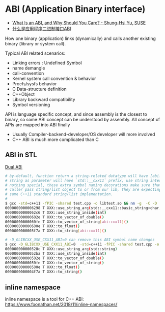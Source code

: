 # ABI (Application Binary interface)
 - [What Is an ABI, and Why Should You Care? - Shung-Hsi Yu, SUSE](https://www.youtube.com/watch?v=90fwlfon3Hk)
 - [什么是应用程序二进制接口ABI
](https://zhuanlan.zhihu.com/p/386106883)

How one binary (application) links (dynamically) and calls another existing binary (library or system call).

Typical ABI related scenarios:
 - Linking errors : Undefined Symbol
 - name demangle
 - call-convention
 - Kernel system call convention & behavior
 - Procfs/sysfs behavior
 - C Data-structure definition
 - C++Object
 - Library backward compatibility
 - Symbol versioning

API is language specific concept, and since assembly is the closest to binary, so some ABI concept can be understood by assembly. All concept of APIs are mapped into ABI finally

 - Usually Compiler-backend-developer/OS developer will more involved
 - C++ ABI is much more complicated than C

## ABI in STL
[Dual ABI](https://gcc.gnu.org/onlinedocs/libstdc++/manual/using_dual_abi.html)
```bash
# by-default, function return a string-related datatype will have [abi:cxx11], use 
# string as parameter will have `std::__cxx11` prefix, use string internally has 
# nothing special, these extra symbol naming decorations make sure that when
# caller pass string/list object to or from our lib, they are expecting the
# same C++11 standard string/list implementation.
#
$ gcc -std=c++11 -fPIC -shared test.cpp -o libtest.so && nm -g  -C -D ./libtest.so | grep XXX::
0000000000006298 T XXX::use_string_arg(std::__cxx11::basic_string<char, std::char_traits<char>, std::allocator<char> >)
00000000000062c6 T XXX::use_string_inside(int)
000000000000602e T XXX::to_vector_of_double()
00000000000060fe T XXX::to_vector_of_string[abi:cxx11]()
000000000000600e T XXX::to_float()
0000000000005f7a T XXX::to_string[abi:cxx11]()

# -D_GLIBCXX_USE_CXX11_ABI=0 can remove this ABI symbol name changes
$ gcc -D_GLIBCXX_USE_CXX11_ABI=0  -std=c++11 -fPIC -shared test.cpp -o libtest.so && nm -g  -C -D ./libtest.so | grep XXX::
000000000000528c T XXX::use_string_arg(std::string)
00000000000052ba T XXX::use_string_inside(int)
000000000000502e T XXX::to_vector_of_double()
00000000000050fe T XXX::to_vector_of_string()
000000000000500e T XXX::to_float()
0000000000004f7a T XXX::to_string()


```

## inline namespace
inline namespace is a tool for C++ ABI: https://www.foonathan.net/2018/11/inline-namespaces/


